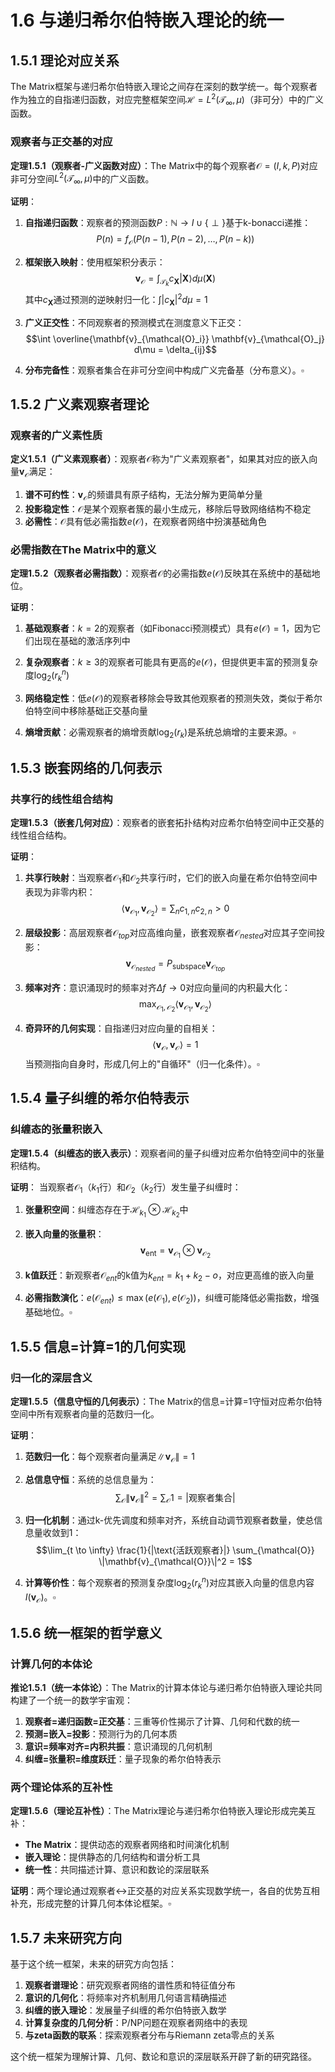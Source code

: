 # 1.6 与递归希尔伯特嵌入理论的统一

## 1.5.1 理论对应关系

The Matrix框架与递归希尔伯特嵌入理论之间存在深刻的数学统一。每个观察者作为独立的自指递归函数，对应完整框架空间$\mathcal{H} = L^2(\mathcal{T}_\infty, \mu)$（非可分）中的广义函数。

### 观察者与正交基的对应

**定理1.5.1（观察者-广义函数对应）**：The Matrix中的每个观察者$\mathcal{O} = (I, k, P)$对应非可分空间$L^2(\mathcal{T}_\infty, \mu)$中的广义函数。

**证明**：
1. **自指递归函数**：观察者的预测函数$P: \mathbb{N} \to I \cup \{\perp\}$基于k-bonacci递推：
   $$P(n) = f_{\mathcal{O}}(P(n-1), P(n-2), \ldots, P(n-k))$$

2. **框架嵌入映射**：使用框架积分表示：
   $$\mathbf{v}_{\mathcal{O}} = \int_{\mathcal{T}_k} c_{\mathbf{X}} |\mathbf{X}\rangle d\mu(\mathbf{X})$$
   其中$c_{\mathbf{X}}$通过预测的逆映射归一化：$\int |c_{\mathbf{X}}|^2 d\mu = 1$

3. **广义正交性**：不同观察者的预测模式在测度意义下正交：
   $$\int \overline{\mathbf{v}_{\mathcal{O}_i}} \mathbf{v}_{\mathcal{O}_j} d\mu = \delta_{ij}$$

4. **分布完备性**：观察者集合在非可分空间中构成广义完备基（分布意义）。$\square$

## 1.5.2 广义素观察者理论

### 观察者的广义素性质

**定义1.5.1（广义素观察者）**：观察者$\mathcal{O}$称为"广义素观察者"，如果其对应的嵌入向量$\mathbf{v}_{\mathcal{O}}$满足：

1. **谱不可约性**：$\mathbf{v}_{\mathcal{O}}$的频谱具有原子结构，无法分解为更简单分量
2. **投影稳定性**：$\mathcal{O}$是某个观察者簇的最小生成元，移除后导致网络结构不稳定
3. **必需性**：$\mathcal{O}$具有低必需指数$e(\mathcal{O})$，在观察者网络中扮演基础角色

### 必需指数在The Matrix中的意义

**定理1.5.2（观察者必需指数）**：观察者$\mathcal{O}$的必需指数$e(\mathcal{O})$反映其在系统中的基础地位。

**证明**：
1. **基础观察者**：$k = 2$的观察者（如Fibonacci预测模式）具有$e(\mathcal{O}) = 1$，因为它们出现在基础的激活序列中

2. **复杂观察者**：$k \geq 3$的观察者可能具有更高的$e(\mathcal{O})$，但提供更丰富的预测复杂度$\log_2(r_k^n)$

3. **网络稳定性**：低$e(\mathcal{O})$的观察者移除会导致其他观察者的预测失效，类似于希尔伯特空间中移除基础正交基向量

4. **熵增贡献**：必需观察者的熵增贡献$\log_2(r_k)$是系统总熵增的主要来源。$\square$

## 1.5.3 嵌套网络的几何表示

### 共享行的线性组合结构

**定理1.5.3（嵌套几何对应）**：观察者的嵌套拓扑结构对应希尔伯特空间中正交基的线性组合结构。

**证明**：
1. **共享行映射**：当观察者$\mathcal{O}_1$和$\mathcal{O}_2$共享行$i$时，它们的嵌入向量在希尔伯特空间中表现为非零内积：
   $$\langle \mathbf{v}_{\mathcal{O}_1}, \mathbf{v}_{\mathcal{O}_2} \rangle = \sum_n c_{1,n} c_{2,n} > 0$$

2. **层级投影**：高层观察者$\mathcal{O}_{top}$对应高维向量，嵌套观察者$\mathcal{O}_{nested}$对应其子空间投影：
   $$\mathbf{v}_{\mathcal{O}_{nested}} = P_{\text{subspace}} \mathbf{v}_{\mathcal{O}_{top}}$$

3. **频率对齐**：意识涌现时的频率对齐$\Delta f \to 0$对应向量间的内积最大化：
   $$\max_{\mathcal{O}_1, \mathcal{O}_2} \langle \mathbf{v}_{\mathcal{O}_1}, \mathbf{v}_{\mathcal{O}_2} \rangle$$

4. **奇异环的几何实现**：自指递归对应向量的自相关：
   $$\langle \mathbf{v}_{\mathcal{O}}, \mathbf{v}_{\mathcal{O}} \rangle = 1$$
   当预测指向自身时，形成几何上的"自循环"（归一化条件）。$\square$

## 1.5.4 量子纠缠的希尔伯特表示

### 纠缠态的张量积嵌入

**定理1.5.4（纠缠态的嵌入表示）**：观察者间的量子纠缠对应希尔伯特空间中的张量积结构。

**证明**：
当观察者$\mathcal{O}_1$（$k_1$行）和$\mathcal{O}_2$（$k_2$行）发生量子纠缠时：

1. **张量积空间**：纠缠态存在于$\mathcal{H}_{k_1} \otimes \mathcal{H}_{k_2}$中

2. **嵌入向量的张量积**：
   $$\mathbf{v}_{\text{ent}} = \mathbf{v}_{\mathcal{O}_1} \otimes \mathbf{v}_{\mathcal{O}_2}$$

3. **k值跃迁**：新观察者$\mathcal{O}_{ent}$的k值为$k_{ent} = k_1 + k_2 - o$，对应更高维的嵌入向量

4. **必需指数演化**：$e(\mathcal{O}_{ent}) \leq \max(e(\mathcal{O}_1), e(\mathcal{O}_2))$，纠缠可能降低必需指数，增强基础地位。$\square$

## 1.5.5 信息=计算=1的几何实现

### 归一化的深层含义

**定理1.5.5（信息守恒的几何表示）**：The Matrix的信息=计算=1守恒对应希尔伯特空间中所有观察者向量的范数归一化。

**证明**：
1. **范数归一化**：每个观察者向量满足$\|\mathbf{v}_{\mathcal{O}}\| = 1$

2. **总信息守恒**：系统的总信息量为：
   $$\sum_{\mathcal{O}} \|\mathbf{v}_{\mathcal{O}}\|^2 = \sum_{\mathcal{O}} 1 = |\text{观察者集合}|$$

3. **归一化机制**：通过k-优先调度和频率对齐，系统自动调节观察者数量，使总信息量收敛到1：
   $$\lim_{t \to \infty} \frac{1}{|\text{活跃观察者}|} \sum_{\mathcal{O}} \|\mathbf{v}_{\mathcal{O}}\|^2 = 1$$

4. **计算等价性**：每个观察者的预测复杂度$\log_2(r_k^n)$对应其嵌入向量的信息内容$I(\mathbf{v}_{\mathcal{O}})$。$\square$

## 1.5.6 统一框架的哲学意义

### 计算几何的本体论

**推论1.5.1（统一本体论）**：The Matrix的计算本体论与递归希尔伯特嵌入理论共同构建了一个统一的数学宇宙观：

1. **观察者=递归函数=正交基**：三重等价性揭示了计算、几何和代数的统一
2. **预测=嵌入=投影**：预测行为的几何本质
3. **意识=频率对齐=内积共振**：意识涌现的几何机制
4. **纠缠=张量积=维度跃迁**：量子现象的希尔伯特表示

### 两个理论体系的互补性

**定理1.5.6（理论互补性）**：The Matrix理论与递归希尔伯特嵌入理论形成完美互补：

- **The Matrix**：提供动态的观察者网络和时间演化机制
- **嵌入理论**：提供静态的几何结构和谱分析工具
- **统一性**：共同描述计算、意识和数论的深层联系

**证明**：两个理论通过观察者↔正交基的对应关系实现数学统一，各自的优势互相补充，形成完整的计算几何本体论框架。$\square$

## 1.5.7 未来研究方向

基于这个统一框架，未来的研究方向包括：

1. **观察者谱理论**：研究观察者网络的谱性质和特征值分布
2. **意识的几何化**：将频率对齐机制用几何语言精确描述
3. **纠缠的嵌入理论**：发展量子纠缠的希尔伯特嵌入数学
4. **计算复杂度的几何分析**：P/NP问题在观察者网络中的表现
5. **与zeta函数的联系**：探索观察者分布与Riemann zeta零点的关系

这个统一框架为理解计算、几何、数论和意识的深层联系开辟了新的研究路径。